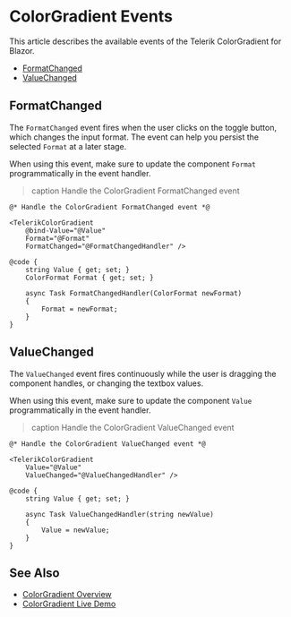
# ColorGradient Events

This article describes the available events of the Telerik ColorGradient for Blazor.

* [FormatChanged](#formatchanged)
* [ValueChanged](#valuechanged)

## FormatChanged

The `FormatChanged` event fires when the user clicks on the toggle button, which changes the input format. The event can help you persist the selected `Format` at a later stage.

When using this event, make sure to update the component `Format` programmatically in the event handler.

>caption Handle the ColorGradient FormatChanged event

````RAZOR
@* Handle the ColorGradient FormatChanged event *@

<TelerikColorGradient
    @bind-Value="@Value"
    Format="@Format"
    FormatChanged="@FormatChangedHandler" />

@code {
    string Value { get; set; }
    ColorFormat Format { get; set; }

    async Task FormatChangedHandler(ColorFormat newFormat)
    {
        Format = newFormat;
    }
}
````

## ValueChanged

The `ValueChanged` event fires continuously while the user is dragging the component handles, or changing the textbox values.

When using this event, make sure to update the component `Value` programmatically in the event handler.

>caption Handle the ColorGradient ValueChanged event

````RAZOR
@* Handle the ColorGradient ValueChanged event *@

<TelerikColorGradient
    Value="@Value"
    ValueChanged="@ValueChangedHandler" />

@code {
    string Value { get; set; }

    async Task ValueChangedHandler(string newValue)
    {
        Value = newValue;
    }
}

````

## See Also

* [ColorGradient Overview](slug:colorgradient-overview)
* [ColorGradient Live Demo](https://demos.telerik.com/blazor-ui/colorgradient/overview)
